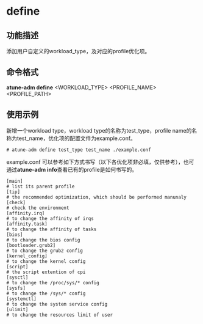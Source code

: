 # define<a name="ZH-CN_TOPIC_0213225905"></a>

## 功能描述<a name="section124121426195015"></a>

添加用户自定义的workload\_type，及对应的profile优化项。

## 命令格式<a name="section1019897115110"></a>

**atune-adm define**  <WORKLOAD\_TYPE\> <PROFILE\_NAME\> <PROFILE\_PATH\>

## 使用示例<a name="section5961238145111"></a>

新增一个workload type，workload type的名称为test\_type，profile name的名称为test\_name，优化项的配置文件为example.conf。

```
# atune-adm define test_type test_name ./example.conf
```

example.conf 可以参考如下方式书写（以下各优化项非必填，仅供参考），也可通过**atune-adm info**查看已有的profile是如何书写的。

```
[main]
# list its parent profile
[tip]
# the recommended optimization, which should be performed manunaly
[check]
# check the environment
[affinity.irq]
# to change the affinity of irqs
[affinity.task]
# to change the affinity of tasks
[bios]
# to change the bios config
[bootloader.grub2]
# to change the grub2 config
[kernel_config]
# to change the kernel config
[script]
# the script extention of cpi
[sysctl]
# to change the /proc/sys/* config
[sysfs]
# to change the /sys/* config
[systemctl]
# to change the system service config
[ulimit]
# to change the resources limit of user
```

